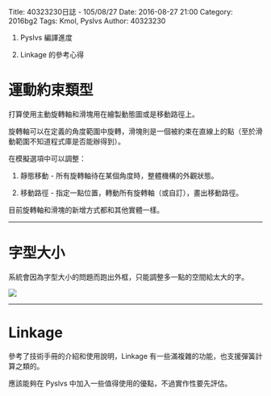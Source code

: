 Title: 40323230日誌 - 105/08/27
Date: 2016-08-27 21:00
Category: 2016bg2
Tags: Kmol, Pyslvs
Author: 40323230


1. Pyslvs 編譯進度

1. Linkage 的參考心得

<!-- PELICAN_END_SUMMARY -->

運動約束類型
===

打算使用主動旋轉軸和滑塊用在繪製動態圖或是移動路徑上。

旋轉軸可以在定義的角度範圍中旋轉，滑塊則是一個被約束在直線上的點（至於滑動範圍不知道程式庫是否能辦得到）。

在模擬選項中可以調整：

1. 靜態移動 - 所有旋轉軸待在某個角度時，整體機構的外觀狀態。

1. 移動路徑 - 指定一點位置，轉動所有旋轉軸（或自訂），畫出移動路徑。

目前旋轉軸和滑塊的新增方式都和其他實體一樣。

<hr>

字型大小
===

系統會因為字型大小的問題而跑出外框，只能調整多一點的空間給太大的字。

<img src="http://i.imgur.com/mE1vIkO.png" >

<hr>

Linkage
===

參考了技術手冊的介紹和使用說明，Linkage 有一些滿複雜的功能，也支援彈簧計算之類的。

應該能夠在 Pyslvs 中加入一些值得使用的優點，不過實作性要先評估。